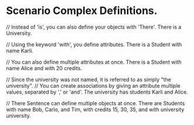 # Scenario Complex Definitions.

// Instead of 'is', you can also define your objects with 'There'.
There is a University.

// Using the keyword 'with', you define attributes.
There is a Student with name Karli.

// You can also define multiple attributes at once.
There is a Student with name Alice and with 20 credits.

// Since the university was not named, it is referred to as simply "the university".
// You can create associations by giving an attribute multiple values, separated by ',' or 'and'.
The university has students Karli and Alice.

// There Sentence can define multiple objects at once.
There are Students
with name Bob, Carlo, and Tim,
with credits 15, 30, 35,
and with university university.
